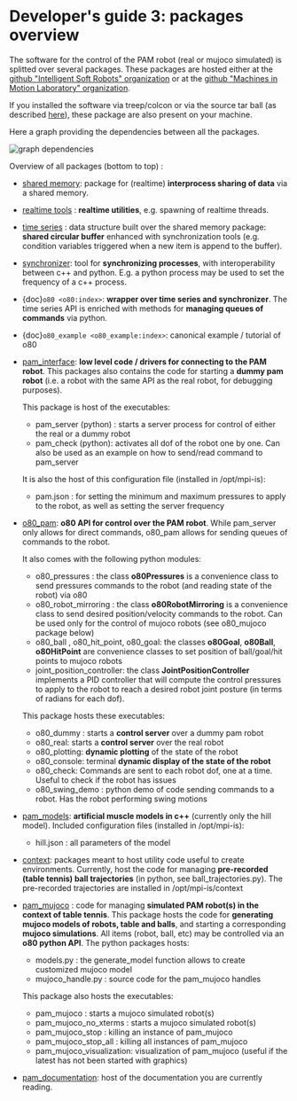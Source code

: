 # Developer's guide 3: packages overview


The software for the control of the PAM robot (real or mujoco simulated) is splitted over several packages.
These packages are hosted either at the [github "Intelligent Soft Robots" organization](https://github.com/intelligent-soft-robots)
or at the [github "Machines in Motion Laboratory" organization](https://github.com/machines-in-motion).

If you installed the software via treep/colcon or via the source tar ball (as described [here](A1_overview_and_installation)), these package are also present on your machine.

Here a graph providing the dependencies between all the packages.

![graph dependencies](https://intelligent-soft-robots.github.io/images/dependencies_graph.png)

Overview of all packages (bottom to top) :

- [shared memory](https://github.com/machines-in-motion/shared_memory): package for (realtime) **interprocess sharing of data** via a shared memory.

- [realtime tools](https://github.com/machines-in-motion/real_time_tools) : **realtime utilities**, e.g. spawning of realtime threads.

- [time series](https://github.com/machines-in-motion/time_series) : data structure built over the shared memory package: **shared circular buffer** enhanced with synchronization tools (e.g. condition variables triggered when a new item is append to the buffer).

- [synchronizer](https://github.com/intelligent-soft-robots/synchronizer): tool for **synchronizing processes**, with interoperability between c++ and python. E.g. a python process may be used to set the frequency of a c++ process.

- {doc}`o80 <o80:index>`: **wrapper over time series and synchronizer**. The time series API is enriched with methods for **managing queues of commands** via python.

- {doc}`o80_example <o80_example:index>`: canonical example / tutorial of o80

- [pam_interface](https://github.com/intelligent-soft-robots/pam_interface): **low level code / drivers for connecting to the PAM robot**. This packages also contains the code for starting a **dummy pam robot** (i.e. a robot with the same API as the real robot, for debugging purposes).

  This package is host of the executables:

  - pam_server (python) : starts a server process for control of either the real or a dummy robot
  - pam_check (python): activates all dof of the robot one by one. Can also be used as an example on how to send/read command to pam_server

  It is also the host of this configuration file (installed in /opt/mpi-is):

  - pam.json : for setting the minimum and maximum pressures to apply to the robot, as well as setting the server frequency

- [o80_pam](https://github.com/intelligent-soft-robots/o80_pam): **o80 API for control over the PAM robot**. While pam_server only allows for direct commands, o80_pam allows for sending queues of commands to the robot.

  It also comes with the following python modules:

  - o80_pressures : the class **o80Pressures** is a convenience class to send pressures commands to the robot (and reading state of the robot) via o80
  - o80_robot_mirroring : the class **o80RobotMirroring** is a convenience class to send desired position/velocity commands to the robot. Can be used only for the control of mujoco robots (see o80_mujoco package below)
  - o80_ball , o80_hit_point, o80_goal: the classes **o80Goal**, **o80Ball**, **o80HitPoint** are convenience classes to set position of ball/goal/hit points to mujoco robots
  - joint_position_controller: the class **JointPositionController** implements a PID controller that will compute the control pressures to apply to the robot to reach a desired robot joint posture (in terms of radians for each dof).

  This package hosts these executables:

  - o80_dummy : starts a **control server** over a dummy pam robot
  - o80_real: starts a **control server** over the real robot
  - o80_plotting: **dynamic plotting** of the state of the robot
  - o80_console: terminal **dynamic display of the state of the robot**
  - o80_check: Commands are sent to each robot dof, one at a time. Useful to check if the robot has issues
  - o80_swing_demo : python demo of code sending commands to a robot. Has the robot performing swing motions

- [pam_models](https://github.com/intelligent-soft-robots/pam_models): **artificial muscle models in c++** (currently only the hill model). Included configuration files (installed in /opt/mpi-is):

  - hill.json : all parameters of the model

- [context](https://github.com/intelligent-soft-robots/context): packages meant to host utility code useful to create environments. Currently, host the code for managing **pre-recorded (table tennis) ball trajectories** (in python, see ball_trajectories.py). The pre-recorded trajectories are installed in /opt/mpi-is/context

- [pam_mujoco](https://github.com/intelligent-soft-robots/pam_mujoco) : code for managing **simulated PAM robot(s) in the context of table tennis**. This package hosts the code for **generating mujoco models of robots, table and balls**, and starting a corresponding **mujoco simulations**. All items (robot, ball, etc) may be controlled via an **o80 python API**.
The python packages hosts:

  - models.py : the generate_model function allows to create customized mujoco model
  - mujoco_handle.py : source code for the pam_mujoco handles

  This package also hosts the executables:

  - pam_mujoco : starts a mujoco simulated robot(s)
  - pam_mujoco_no_xterms : starts a mujoco simulated robot(s)
  - pam_mujoco_stop : killing an instance of pam_mujoco
  - pam_mujoco_stop_all : killing all instances of pam_mujoco
  - pam_mujoco_visualization: visualization of pam_mujoco (useful if the latest has not been started with graphics)


- [pam_documentation](https://github.com/intelligent-soft-robots/pam_documentation): host of the documentation you are currently reading.
